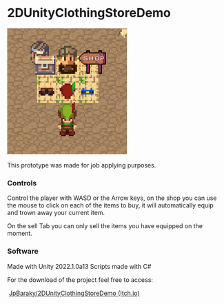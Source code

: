 <p><br></p>
<h1>2DUnityClothingStoreDemo</h1>



![alt text](https://github.com/JpBaraky/2DUnityClothingStoreDemo/blob/main/game.png?raw=true)
<p>This prototype was made for job applying purposes.
</p>
<h3>Controls</h3>
<p>Control the player with WASD or the Arrow keys, on the shop you can use the mouse to click on each of the items to buy, it will automatically equip and trown away your current item.</p>
<p>On the sell Tab you can only sell the items you have equipped on the moment. </p>
<h3>Software</h3>
<p>Made with Unity 2022.1.0a13 Scripts made with C#</p>
<p>For the download of the project feel free to&nbsp;access:</p>
<p>&nbsp;<a href="https://jpbaraky.itch.io/2d-unity-clothing-store-demo">JpBaraky/2DUnityClothingStoreDemo (Itch.io)</a>
</p>
